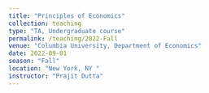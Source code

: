 ```yaml
---
title: "Principles of Economics"
collection: teaching
type: "TA, Undergraduate course"
permalink: /teaching/2022-Fall
venue: "Columbia University, Department of Economics"
date: 2022-09-01
season: "Fall" 
location: "New York, NY "
instructor: "Prajit Dutta" 
---
```


